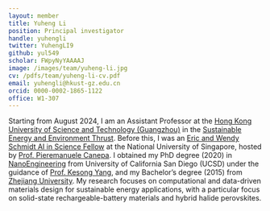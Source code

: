 ```yaml
---
layout: member
title: Yuheng Li
position: Principal investigator
handle: yuhengli
twitter: YuhengLI9
github: yul549
scholar: FWpyNyYAAAAJ
image: /images/team/yuheng-li.jpg
cv: /pdfs/team/yuheng-li-cv.pdf
email: yuhengli@hkust-gz.edu.cn
orcid: 0000-0002-1865-1122
office: W1-307
---
```


Starting from August 2024, I am an Assistant Professor at the [Hong Kong University of Science and Technology (Guangzhou)](https://www.hkust-gz.edu.cn/) in the [Sustainable Energy and Environment Thrust](https://facultyprofiles.hkust-gz.edu.cn/thrust-faculties?code=10011A10000000000H24). Before this, I was an [Eric and Wendy Schmidt AI in Science Fellow](https://www.schmidtsciences.org/schmidt-ai-in-science-postdocs/) at the National University of Singapore, hosted by [Prof. Pieremanuele Canepa](https://caneparesearch.org/). I obtained my PhD degree (2020) in [NanoEngineering](https://ne.ucsd.edu/) from University of California San Diego (UCSD) under the guidance of [Prof. Kesong Yang](http://materials.ucsd.edu/), and my Bachelor’s degree (2015) from [Zhejiang University](https://www.zju.edu.cn/english/). My research focuses on computational and data-driven materials design for sustainable energy applications, with a particular focus on solid-state rechargeable-battery materials and hybrid halide perovskites.